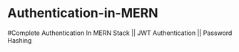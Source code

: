 # Authentication-in-MERN

#Complete Authentication In MERN Stack  || JWT Authentication || Password Hashing
